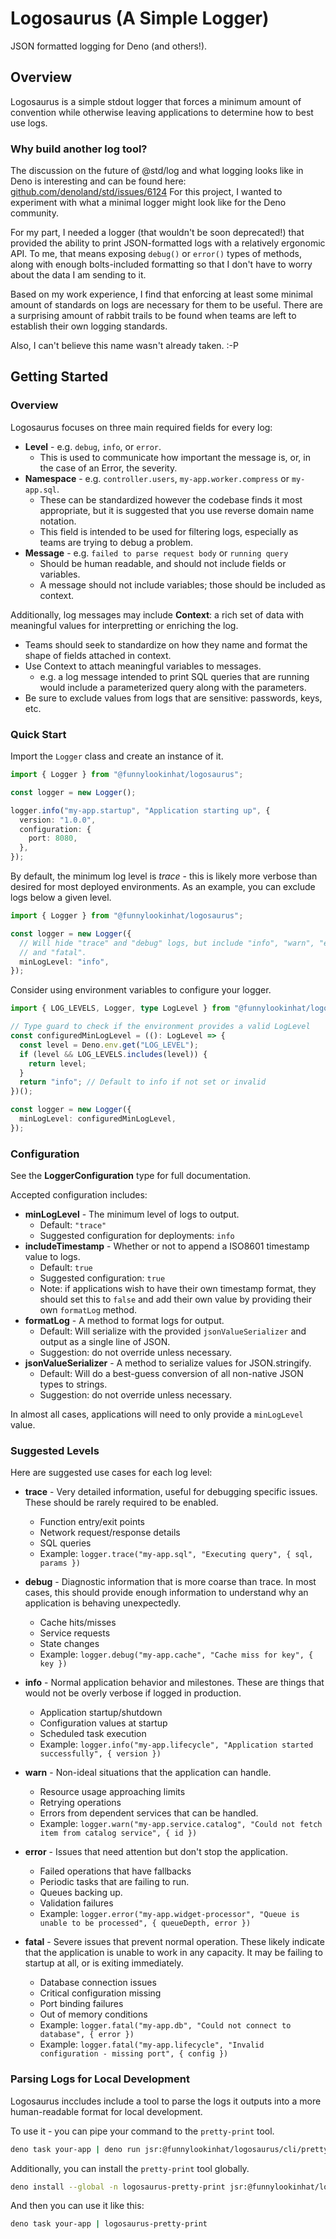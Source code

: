 # Logosaurus (A Simple Logger)

JSON formatted logging for Deno (and others!).

## Overview

Logosaurus is a simple stdout logger that forces a minimum amount of convention
while otherwise leaving applications to determine how to best use logs.

### Why build another log tool?

The discussion on the future of @std/log and what logging looks like in Deno is
interesting and can be found here:
[github.com/denoland/std/issues/6124](https://github.com/denoland/std/issues/6124)
For this project, I wanted to experiment with what a minimal logger might look
like for the Deno community.

For my part, I needed a logger (that wouldn't be soon deprecated!) that provided
the ability to print JSON-formatted logs with a relatively ergonomic API. To me,
that means exposing `debug()` or `error()` types of methods, along with enough
bolts-included formatting so that I don't have to worry about the data I am
sending to it.

Based on my work experience, I find that enforcing at least some minimal amount
of standards on logs are necessary for them to be useful. There are a surprising
amount of rabbit trails to be found when teams are left to establish their own
logging standards.

Also, I can't believe this name wasn't already taken. :-P

## Getting Started

### Overview

Logosaurus focuses on three main required fields for every log:

- **Level** - e.g. `debug`, `info`, or `error`.
  - This is used to communicate how important the message is, or, in the case of
    an Error, the severity.
- **Namespace** - e.g. `controller.users`, `my-app.worker.compress` or
  `my-app.sql`.
  - These can be standardized however the codebase finds it most appropriate,
    but it is suggested that you use reverse domain name notation.
  - This field is intended to be used for filtering logs, especially as teams
    are trying to debug a problem.
- **Message** - e.g. `failed to parse request body` or `running query`
  - Should be human readable, and should not include fields or variables.
  - A message should not include variables; those should be included as context.

Additionally, log messages may include **Context**: a rich set of data with
meaningful values for interpretting or enriching the log.

- Teams should seek to standardize on how they name and format the shape of
  fields attached in context.
- Use Context to attach meaningful variables to messages.
  - e.g. a log message intended to print SQL queries that are running would
    include a parameterized query along with the parameters.
- Be sure to exclude values from logs that are sensitive: passwords, keys, etc.

### Quick Start

Import the `Logger` class and create an instance of it.

```typescript
import { Logger } from "@funnylookinhat/logosaurus";

const logger = new Logger();

logger.info("my-app.startup", "Application starting up", {
  version: "1.0.0",
  configuration: {
    port: 8080,
  },
});
```

By default, the minimum log level is _trace_ - this is likely more verbose than
desired for most deployed environments. As an example, you can exclude logs
below a given level.

```typescript
import { Logger } from "@funnylookinhat/logosaurus";

const logger = new Logger({
  // Will hide "trace" and "debug" logs, but include "info", "warn", "error",
  // and "fatal".
  minLogLevel: "info",
});
```

Consider using environment variables to configure your logger.

```typescript
import { LOG_LEVELS, Logger, type LogLevel } from "@funnylookinhat/logosaurus";

// Type guard to check if the environment provides a valid LogLevel
const configuredMinLogLevel = ((): LogLevel => {
  const level = Deno.env.get("LOG_LEVEL");
  if (level && LOG_LEVELS.includes(level)) {
    return level;
  }
  return "info"; // Default to info if not set or invalid
})();

const logger = new Logger({
  minLogLevel: configuredMinLogLevel,
});
```

### Configuration

See the **LoggerConfiguration** type for full documentation.

Accepted configuration includes:

- **minLogLevel** - The minimum level of logs to output.
  - Default: `"trace"`
  - Suggested configuration for deployments: `info`
- **includeTimestamp** - Whether or not to append a ISO8601 timestamp value to
  logs.
  - Default: `true`
  - Suggested configuration: `true`
  - Note: if applications wish to have their own timestamp format, they should
    set this to `false` and add their own value by providing their own
    `formatLog` method.
- **formatLog** - A method to format logs for output.
  - Default: Will serialize with the provided `jsonValueSerializer` and output
    as a single line of JSON.
  - Suggestion: do not override unless necessary.
- **jsonValueSerializer** - A method to serialize values for JSON.stringify.
  - Default: Will do a best-guess conversion of all non-native JSON types to
    strings.
  - Suggestion: do not override unless necessary.

In almost all cases, applications will need to only provide a `minLogLevel`
value.

### Suggested Levels

Here are suggested use cases for each log level:

- **trace** - Very detailed information, useful for debugging specific issues.
  These should be rarely required to be enabled.
  - Function entry/exit points
  - Network request/response details
  - SQL queries
  - Example: `logger.trace("my-app.sql", "Executing query", { sql, params })`

- **debug** - Diagnostic information that is more coarse than trace. In most
  cases, this should provide enough information to understand why an application
  is behaving unexpectedly.
  - Cache hits/misses
  - Service requests
  - State changes
  - Example: `logger.debug("my-app.cache", "Cache miss for key", { key })`

- **info** - Normal application behavior and milestones. These are things that
  would not be overly verbose if logged in production.
  - Application startup/shutdown
  - Configuration values at startup
  - Scheduled task execution
  - Example:
    `logger.info("my-app.lifecycle", "Application started successfully", { version })`

- **warn** - Non-ideal situations that the application can handle.
  - Resource usage approaching limits
  - Retrying operations
  - Errors from dependent services that can be handled.
  - Example:
    `logger.warn("my-app.service.catalog", "Could not fetch item from catalog service", { id })`

- **error** - Issues that need attention but don't stop the application.
  - Failed operations that have fallbacks
  - Periodic tasks that are failing to run.
  - Queues backing up.
  - Validation failures
  - Example:
    `logger.error("my-app.widget-processor", "Queue is unable to be processed", { queueDepth, error })`

- **fatal** - Severe issues that prevent normal operation. These likely indicate
  that the application is unable to work in any capacity. It may be failing to
  startup at all, or is exiting immediately.
  - Database connection issues
  - Critical configuration missing
  - Port binding failures
  - Out of memory conditions
  - Example:
    `logger.fatal("my-app.db", "Could not connect to database", { error })`
  - Example:
    `logger.fatal("my-app.lifecycle", "Invalid configuration - missing port", { config })`

### Parsing Logs for Local Development

Logosaurus inccludes include a tool to parse the logs it outputs into a more
human-readable format for local development.

To use it - you can pipe your command to the `pretty-print` tool.

```bash
deno task your-app | deno run jsr:@funnylookinhat/logosaurus/cli/pretty-print.ts
```

Additionally, you can install the `pretty-print` tool globally.

```bash
deno install --global -n logosaurus-pretty-print jsr:@funnylookinhat/logosaurus/cli/pretty-print.ts
```

And then you can use it like this:

```bash
deno task your-app | logosaurus-pretty-print
```
